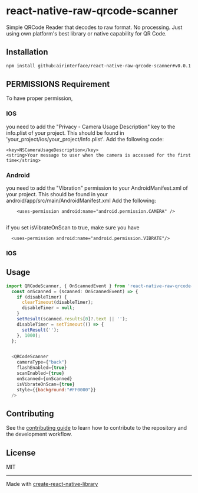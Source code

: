# react-native-raw-qrcode-scanner

Simple QRCode Reader that decodes to raw format. 
No processing. Just using own platform's best library or native capability for QR Code. 

## Installation

```sh
npm install github:airinterface/react-native-raw-qrcode-scanner#v0.0.1
```
## PERMISSIONS Requirement

 To have proper permission,

### IOS
 you need to add the "Privacy - Camera Usage Description" key to the info.plist of your project. This should be found in 'your_project/ios/your_project/Info.plist'. Add the following code:

 ```
<key>NSCameraUsageDescription</key>
<string>Your message to user when the camera is accessed for the first time</string>

```
### Android
 you need to add the "Vibration" permission to your AndroidManifest.xml of your project. This should be found in your android/app/src/main/AndroidManifest.xml Add the following:

```
    <uses-permission android:name="android.permission.CAMERA" />
    
```
  if you set isVibrateOnScan to true, make sure you have 

```
  <uses-permission android:name="android.permission.VIBRATE"/>

```
### IOS

## Usage

```js
import QRCodeScanner, { OnScannedEvent } from 'react-native-raw-qrcode-scanner';
  const onScanned = (scanned: OnScannedEvent) => {
    if (disableTimer) {
      clearTimeout(disableTimer);
      disableTimer = null;
    }
    setResult(scanned.results[0]?.text || '');
    disableTimer = setTimeout(() => {
      setResult('');
    }, 1000);
  };


  <QRCodeScanner
    cameraType={"back"}
    flashEnabled={true}
    scanEnabled={true}
    onScanned={onScanned}
    isVibrateOnScan={true}
    style={{background:"#FF0000"}}
  />

```

## Contributing

See the [contributing guide](CONTRIBUTING.md) to learn how to contribute to the repository and the development workflow.

## License

MIT

---

Made with [create-react-native-library](https://github.com/callstack/react-native-builder-bob)
